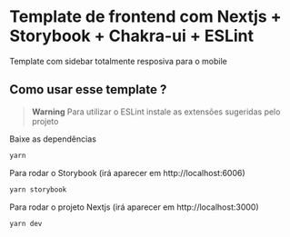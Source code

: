 # Template de frontend com Nextjs + Storybook + Chakra-ui + ESLint

Template com sidebar totalmente resposiva para o mobile

## Como usar esse template ?

> **Warning**
> Para utilizar o ESLint instale as extensões sugeridas pelo projeto

Baixe as dependências

```bash
yarn
```

Para rodar o Storybook (irá aparecer em http://localhost:6006)

```bash
yarn storybook
```

Para rodar o projeto Nextjs (irá aparecer em http://localhost:3000)

```bash
yarn dev
```
